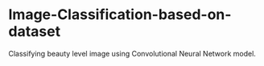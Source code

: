 # Image-Classification-based-on-dataset
Classifying beauty level image using Convolutional Neural Network model.
